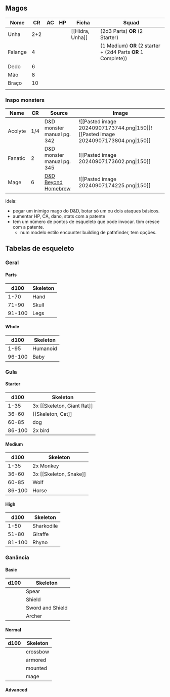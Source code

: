 ## Magos

| Nome    | CR  | AC  | HP  | Ficha           | Squad                                                         |
| ------- | --- | --- | --- | --------------- | ------------------------------------------------------------- |
| Unha    | 2+2 |     |     | [[Hidra, Unha]] | (2d3 Parts) **OR** (2 Starter)                                |
| Falange | 4   |     |     |                 | (1 Medium) **OR** (2 starter + (2d4 Parts **OR** 1 Complete)) |
| Dedo    | 6   |     |     |                 |                                                               |
| Mão     | 8   |     |     |                 |                                                               |
| Braço   | 10  |     |     |                 |                                                               |
|         |     |     |     |                 |                                                               |

### Inspo monsters

| Name    | CR  | Source                                                               | Image                                                                              |
| ------- | --- | -------------------------------------------------------------------- | ---------------------------------------------------------------------------------- |
| Acolyte | 1/4 | D&D monster manual pg. 342                                           | ![[Pasted image 20240907173744.png\|150]]![[Pasted image 20240907173804.png\|150]] |
| Fanatic | 2   | D&D monster manual pg. 345                                           | ![[Pasted image 20240907173602.png\|150]]                                          |
| Mage    | 6   | [D&D Beyond Homebrew](https://www.dndbeyond.com/monsters/16947-mage) | ![[Pasted image 20240907174225.png\|150]]                                          |

ideia:
- pegar um inimigo mago do D&D, botar só um ou dois ataques básicos.
- aumentar HP, CA, dano, stats com a patente
- tem um número de pontos de esqueleto que pode invocar. tbm cresce com a patente.
	- num modelo estilo encounter building de pathfinder, tem opções.

## Tabelas de esqueleto

### Geral

#### Parts
| d100   | Skeleton |
| ------ | -------- |
| 1-70   | Hand     |
| 71-90  | Skull    |
| 91-100 | Legs     |

#### Whole
| d100   | Skeleton |
| ------ | -------- |
| 1-95   | Humanoid |
| 96-100 | Baby     |

### Gula
#### Starter
| d100   | Skeleton                   |
| ------ | -------------------------- |
| 1-35   | 3x [[Skeleton, Giant Rat]] |
| 36-60  | [[Skeleton, Cat]]          |
| 60-85  | dog                        |
| 86-100 | 2x bird                    | 

#### Medium
| d100   | Skeleton               |
| ------ | ---------------------- |
| 1-35   | 2x Monkey              |
| 36-60  | 3x [[Skeleton, Snake]] | 
| 60-85  | Wolf                   |
| 86-100 | Horse                  |

#### High
| d100   | Skeleton   |
| ------ | ---------- |
| 1-50   | Sharkodile |
| 51-80  | Giraffe    |
| 81-100 | Rhyno      |

### Ganância
#### Basic
| d100 | Skeleton         |
| ---- | ---------------- |
|      | Spear            |
|      | Shield           |
|      | Sword and Shield |
|      | Archer           |

#### Normal
| d100 | Skeleton |
| ---- | -------- |
|      | crossbow |
|      | armored  |
|      | mounted  |
|      | mage     |

#### Advanced


